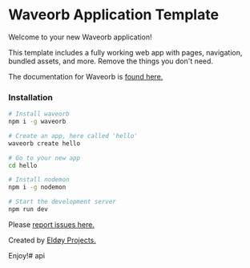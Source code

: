 # Waveorb Application Template

Welcome to your new Waveorb application!

This template includes a fully working web app with pages, navigation, bundled assets, and more. Remove the things you don't need.

The documentation for Waveorb is [found here.](https://waveorb.com/docs)

### Installation
```bash
# Install waveorb
npm i -g waveorb

# Create an app, here called 'hello'
waveorb create hello

# Go to your new app
cd hello

# Install nodemon
npm i -g nodemon

# Start the development server
npm run dev
```

Please [report issues here.](https://github.com/eldoy/waveorb/issues)

Created by [Eldøy Projects.](https://eldoy.com)

Enjoy!# api

